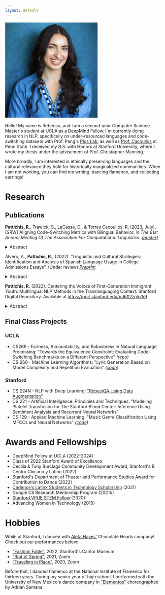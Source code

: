 ```yaml
---
layout: default
---
```


<img src="./imgs/HEADSHOT.jpg" alt="Headshot" style="width:300px">

Hello! My name is Rebecca, and I am a second-year Computer Science Master's student at UCLA as a DeepMind Fellow. I'm currently doing research in NLP, specifically on under-resourced languages and code-switching datasets with Prof. Peng's [Plus Lab](https://vnpeng.net/), as well as [Prof. Cacoullos](https://nmcode-switching.la.psu.edu/work-with-us/) at Penn State. I received my B.S. with Honors at Stanford University, where I wrote my thesis under the advisement of Prof. Christopher Manning.

More broadly, I am interested in ethically preserving languages and the cultural relevance they hold for historically marginalized communities. When I am not working, you can find me writing, dancing flamenco, and collecting earrings!

# Research

## Publications

**Pattichis, R.**, Trawick, S., LaCasse, D., & Torres Cacoullos, R. (2023, July). [SRW] Aligning Code-Switching Metrics with Bilingual Behavior. In _The 61st Annual Meeting Of The Association For Computational Linguistics._ [_(poster)_](https://virtual2023.aclweb.org/paper_S25.html#poster)
<details>
  <summary>Abstract</summary>
  Models and metrics of linguistic code-switching (CS) have almost exclusively worked with word-level units. However, any two words are not equally likely CS points in bilingual speech. In addition, other-language single-word items and alternating-language multi-word items have distinct properties. Adapting these familiar metrics to the Intonation Unit (IU), we capture a shared tendency for CS to occur across rather than within prosodic boundaries. This constraint is distorted when single- and multi-word other-language items are merged. Individual differences according to language distribution and CS rates are independent, visualized in the number and breadth of language bands in transcripts of bilingual speech. These results are important to consider in future development of code-switched datasets for NLP tasks, as the IU token and exclusion/inclusion of single-word items highly impacts the CS represented in the input text.
</details>

Alvero, A., **Pattichis, R.**, (2022). “Linguistic and Cultural Strategies: Identification and Analysis of Spanish Language Usage in College Admissions Essays”.
(Under review) [_Preprint_](https://osf.io/preprints/socarxiv/wmsre/)
<details>
  <summary>Abstract</summary>
  In US K-12 education, the Spanish language is subject to practices and policies that limit its expression, especially among Latinx students. However, Spanish is seen as a positive form of diversity in higher education. In light of these contradictions, we examine the degree to which Spanish is strategically deployed in selective college admissions by high school students in their admissions essays. We use two years of undergraduate application essays (n = 276,768) and metadata submitted to the University of California by every self-identified Latinx applicant and a racially representative random sample of non-Latinx applicants. To identify Spanish language usage in the text, we develop a computational mixed methods approach by combining machine translation and human reading. Spanish was used by 33\% of Latinx and 15\% of non-Latinx students with stylistic variation by class and ethnicity. We also find that lower income Mexican and Central American applicants were the most likely to use substantive forms of Spanish in their admissions essays as well as provide translations into English. We posit this as an example of students identifying cultural mismatch between themselves and university admissions offices due to the perceived need of translating the Spanish words and phrases.
</details>

**Pattichis, R.** (2022). Centering the Voices of First-Generation Immigrant Youth: Multilingual NLP Methods in the Translanguaging Context. Stanford Digital Repository. Available at <https://purl.stanford.edu/nd602zq5759>
<details>
  <summary>Abstract</summary>
  Translanguaging, or the act of using multiple languages within a speech utterance (e.g., sentence and/or word), is a global phenomenon for multilingual communities. In the context of the United States, translanguaging is a frequent occurrence among Latin American immigrant communities. While there are several large multilingual models such as XLM-RoBERTa and multilingual BERT, these models have been trained on and evaluated with parallel monolingual data. Upholding parallel monolingualism as the standard definition of multilingualism erases the language practices of many communities of color, including Latin American immigrants in the United States. The consequences are even worse for racialized children in the schooling system who may be labeled as English Language Learners (ELL) for the very notion that their fluency in multiple languages must be separate and apart. This ELL label has immediate consequences regarding future classes they have access to, as well as their own sentiment around and through their language practices. Moreover, there is currently no labeled NLP dataset that includes translanguaging between Spanish and English for the task of sentiment analysis. In collaboration with the Stanford Graduate School of Education, this research aims to center the voices of first-generation Indigenous Latin American immigrant students in NLP research through the task of sentiment analysis. Specifically, this thesis constructs the Interview Transcripts Dataset, an innovate trilingual dataset composed of transcribed interview data that contain instances of translanguaging, as well as a framework for developing these datasets. The findings of this project provide a promising starting point, and emphasize the need to leverage current pre-trained models on similar domains as well as develop a more robust large-scale dataset that centers translanguaging. Ultimately, translanguaging remains an open problem in NLP research tasks.
</details>

## Final Class Projects

### UCLA
  - CS269 - Fairness, Accountability, and Robustness in Natural Language Processing: "Towards the Equivalence Constraint: Evaluating Code-Switching Benchmarks on a Different Perspective" _([repo](https://github.com/rpattichis/cs-269))_
  - CS 260 - Machine Learning Algorithms: "Lyric Generation Based on Model Complexity and Repetition Evaluation" _([code](https://github.com/rpattichis/lyric-generation))_

### Stanford
  - CS 224N - NLP with Deep Learning: ["RobustQA Using Data Augmentation"](https://www.semanticscholar.org/paper/RobustQA-Using-Data-Augmentation-Rebecca-Pattichis/8e4d7d60307047b45197c7c434576a0af09516bf)
  -  CS 221 - Artificial Intelligence: Principles and Techniques: "Modeling Platelet Transfusion for The Stanford Blood Center: Inference Using Sentiment Analysis and Recurrent Neural Networks"
  -  CS 129 - Applied Machine Learning: "Music Genre Classification Using MFCCs and Neural Networks" _([code](https://github.com/rpattichis/CS129_project))_

# Awards and Fellowships

* DeepMind Fellow at UCLA (2022-2024)
* Class of 2022 Stanford Award of Excellence
* Cecilia & Tony Burciaga Community Development Award, Stanford's El Centro Chicano y Latino (2022)
* Stanford's Department of Theater and Performance Studies Award for Contribution to Dance (2022)
* [Cadence's Latinx Students in Technology Scholarship](https://newsdirect.com/news/meet-the-2021-winners-of-cadences-latinx-students-in-technology-scholarship-154120563) (2021)
* Google CS Research Mentorship Program (2021b)
* [Stanford VPUE STEM Fellow](https://undergradresearch.stanford.edu/student-spotlight/stem-fellows) (2020)
* Advancing Women in Technology (2019)

# Hobbies

While at Stanford, I danced with [Aleta Hayes'](https://www.aletahayes.com/about) Chocolate Heads company! Check out our performances below:

* ["Fashion Fable"](https://vimeo.com/742072113), 2022, Stanford's Cantor Museum
* ["Riot of Spring"](https://vimeo.com/579947905), 2021, Zoom
* ["Traveling in Place"](https://vimeo.com/580049177), 2020, Zoom

Before that, I danced flamenco at the National Institute of Flamenco for thirteen years. During my senior year of high school, I performed with the University of New Mexico's dance company in ["Elementos"](https://www.youtube.com/watch?v=YAg5wkbgqok) choreographed by Adrian Santana.
